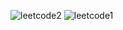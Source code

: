 ![leetcode2](https://github.com/woooonie/sungwooPark_leetcode200/assets/163809014/f43e72d1-9957-46dc-a155-ae03c1c21b5b)
![leetcode1](https://github.com/woooonie/sungwooPark_leetcode200/assets/163809014/ccf449f0-2f3f-4bd0-a446-2b7817731c71)
